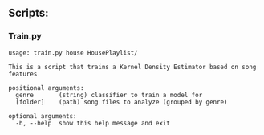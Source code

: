 ## Scripts:

### Train.py
    usage: train.py house HousePlaylist/

    This is a script that trains a Kernel Density Estimator based on song features

    positional arguments:
      genre       (string) classifier to train a model for
      [folder]    (path) song files to analyze (grouped by genre)

    optional arguments:
      -h, --help  show this help message and exit

